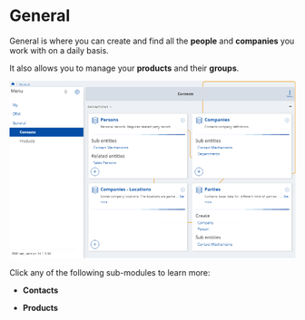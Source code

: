 # General

General is where you can create and find all the **people** and **companies** you work with on a daily basis. 

It also allows you to manage your **products** and their **groups**.

![Express](pictures/General.png)

Click any of the following sub-modules to learn more:

* **Contacts**
  
* **Products**
